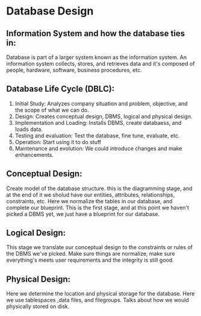 # Database Design

## Information System and how the database ties in:
Database is part of a larger system known as the information system. An information system collects, stores, and retrieves data and it's composed of people, hardware, software, business procedures, etc. 

## Database Life Cycle (DBLC):
1. Initial Study: Analyzes company situation and problem, objective, and the scope of what we can do.
2. Design: Creates conceptual design, DBMS, logical and physical design.
3. Implementation and Loading: Installs DBMS, create databaess, and loads data.
4. Testing and evaluation: Test the database, fine tune, evaluate, etc. 
5. Operation: Start using it to do stuff
6. Maintenance and evolution: We could introduce changes and make enhancements.


## Conceptual Design:
Create model of the database structure. this is the diagramming stage, and at the end of it we sholud have our entities, attributes, relationships, constraints, etc. Here we normalize the tables in our database, and complete our blueprint. This is the first stage, and at this point we haven't picked a DBMS yet, we just have a blueprint for our database.

## Logical Design:
This stage we translate our conceptual design to the constraints or rules of the DBMS we've picked. Make sure things are normalize, make sure everything's meets user requirements and the integrity is still good.

## Physical Design: 
Here we determine the location and physical storage for the database. Here we use tablespaces ,data files, and filegroups. Talks about how we would physically stored on disk.
